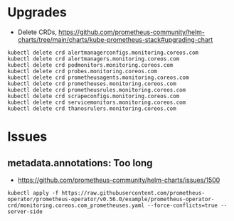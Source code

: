 

# Upgrades

- Delete CRDs, https://github.com/prometheus-community/helm-charts/tree/main/charts/kube-prometheus-stack#upgrading-chart
```
kubectl delete crd alertmanagerconfigs.monitoring.coreos.com
kubectl delete crd alertmanagers.monitoring.coreos.com
kubectl delete crd podmonitors.monitoring.coreos.com
kubectl delete crd probes.monitoring.coreos.com
kubectl delete crd prometheusagents.monitoring.coreos.com
kubectl delete crd prometheuses.monitoring.coreos.com
kubectl delete crd prometheusrules.monitoring.coreos.com
kubectl delete crd scrapeconfigs.monitoring.coreos.com
kubectl delete crd servicemonitors.monitoring.coreos.com
kubectl delete crd thanosrulers.monitoring.coreos.com
```

# Issues

## metadata.annotations: Too long
- https://github.com/prometheus-community/helm-charts/issues/1500
```
kubectl apply -f https://raw.githubusercontent.com/prometheus-operator/prometheus-operator/v0.56.0/example/prometheus-operator-crd/monitoring.coreos.com_prometheuses.yaml --force-conflicts=true --server-side
```

